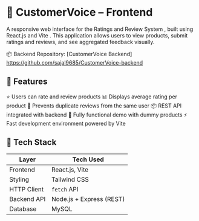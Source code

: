 # 🎤 CustomerVoice – Frontend

A responsive web interface for the Ratings and Review System , built using React.js and Vite . This application allows users to view products, submit ratings and reviews, and see aggregated feedback visually.
 
📦 Backend Repository: [CustomerVoice Backend] https://github.com/sajal9685/CustomerVoice-backend

      

## 🚀 Features

   ⭐ Users can rate and review products
   📊 Displays average rating per product
   🛑 Prevents duplicate reviews from the same user
   📦 REST API integrated with backend
   🧪 Fully functional demo with dummy products
   ⚡ Fast development environment powered by Vite 

      

## 🧱 Tech Stack
| Layer       | Tech Used                  |
|-------------|----------------------------|
| Frontend    | React.js, Vite             |
| Styling     | Tailwind CSS               |
| HTTP Client | `fetch` API                |
| Backend API | Node.js + Express (REST)   |
| Database    | MySQL                      |

      
